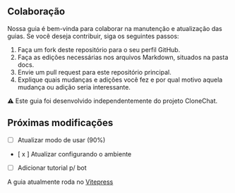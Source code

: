 ## Colaboração

Nossa guia é bem-vinda para colaborar na manutenção e atualização das guias. Se você deseja contribuir, siga os seguintes passos:

1. Faça um fork deste repositório para o seu perfil GitHub.
2. Faça as edições necessárias nos arquivos Markdown, situados na pasta docs.
3. Envie um pull request para este repositório principal.
4. Explique quais mudanças e adições você fez e por qual motivo aquela mudança ou adição seria interessante.

⚠️ Este guia foi desenvolvido independentemente do projeto CloneChat.

## Próximas modificações

- [ ] Atualizar modo de usar (90%)
- [ x ] Atualizar configurando o ambiente
- [ ] Adicionar tutorial p/ bot

A guia atualmente roda no [Vitepress](https://vitepress.dev/)
